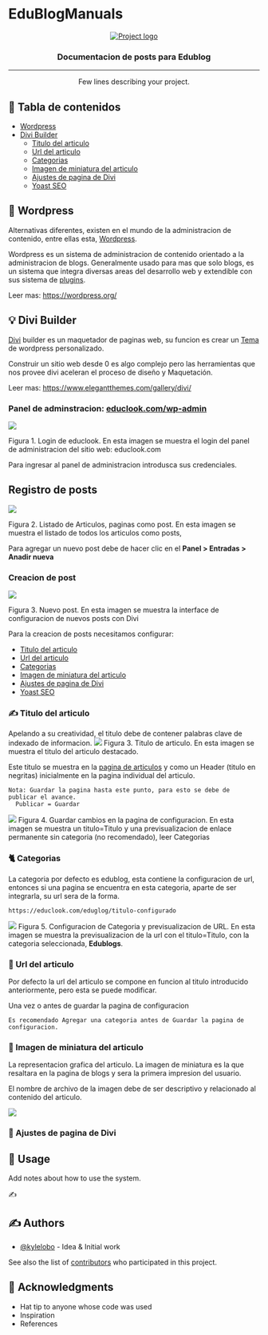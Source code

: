 # EduBlogManuals

<p align="center">
  <a href="" rel="noopener">
 <img src="https://proxy.duckduckgo.com/iu/?u=https%3A%2F%2Fwpexpert.ca%2Fwp-content%2Fuploads%2FScreen-Shot-2017-07-13-at-21.26.55.png&f=1" alt="Project logo"></a>
</p>
<h3 align="center">Documentacion de posts para Edublog</h3>

---

<p align="center"> Few lines describing your project.
    <br> 
</p>

## 📝 Tabla de contenidos
- [Wordpress](#wordpress)
- [Divi Builder](#divi_builder)
  - [Titulo del articulo](#article_title)
  - [Url del articulo](#article_url)
  - [Categorias](#article_cat)
  - [Imagen de miniatura del articulo](#article_min_image)
  - [Ajustes de pagina de Divi](#article_adjustments)
  - [Yoast SEO](#article_seo)

## 🧐 Wordpress <a name = "wordpress"></a>
Alternativas diferentes, existen en el mundo de la administracion de contenido, entre ellas esta, <a href="https://wordpress.com/">Wordpress</a>.

Wordpress es un sistema de administracion de contenido orientado a la administracion de blogs. Generalmente usado para mas que solo blogs, es un sistema que integra diversas areas del desarrollo web y extendible con sus sistema de <a href="https://wordpress.org/plugins/">plugins</a>.

Leer mas: <a href="https://wordpress.org/">https://wordpress.org/</a>

## 💡 Divi Builder <a name = "divi_builder"></a>

<a href="https://www.elegantthemes.com/gallery/divi/">Divi</a> builder es un maquetador de paginas web, su funcion es crear un <a href="https://wordpress.org/themes/browse/featured/">Tema</a> de wordpress personalizado.

Construir un sitio web desde 0 es algo complejo pero las herramientas que nos provee divi aceleran el proceso de diseño y Maquetación.

Leer mas: <a href="https://www.elegantthemes.com/gallery/divi/">https://www.elegantthemes.com/gallery/divi/</a>

<h3> Panel de adminstracion: <a href="educlook.com/wp-admin">educlook.com/wp-admin</a></h3>
<img src="https://s3.amazonaws.com/cache.educlook.com/wp-login.PNG">
<p>Figura 1. Login de educlook. En esta imagen se muestra el login del panel de administracion del sitio web: educlook.com </p>

Para ingresar al panel de administracion introdusca sus credenciales.

## Registro de posts <a name = "post_reg">
<img src="https://s3.amazonaws.com/cache.educlook.com/wp-post.PNG">
<p>Figura 2. Listado de Articulos, paginas como post. En esta imagen se muestra el listado de todos los articulos como posts,</p>


Para agregar un nuevo post debe de hacer clic en el <b> Panel > Entradas > Anadir nueva</b>

<h3> Creacion de post</h3>
<img src="https://s3.amazonaws.com/cache.educlook.com/wp-newpost.PNG">
<p>Figura 3. Nuevo post. En esta imagen se muestra la interface de configuracion de nuevos posts con Divi</p>

Para la creacion de posts necesitamos configurar:

- [Titulo del articulo](#article_title)
- [Url del articulo](#article_url)
- [Categorias](#article_cat)
- [Imagen de miniatura del articulo](#article_min_image)
- [Ajustes de pagina de Divi](#article_adjustments)
- [Yoast SEO](#article_seo)


### ✍️ Titulo del articulo <a name = "article_title">

Apelando a su creatividad, el titulo debe de contener palabras clave de indexado de informacion. 
<img src="https://s3.amazonaws.com/cache.educlook.com/divi-title.PNG">
Figura 3. Titulo de articulo. En esta imagen se muestra el titulo del articulo destacado.

Este titulo se muestra en la <a href="educlook.com/edublog">pagina de articulos</a> y como un Header (titulo en negritas) inicialmente en la pagina individual del articulo.
```
Nota: Guardar la pagina hasta este punto, para esto se debe de publicar el avance. 
  Publicar = Guardar
```
<img src="https://s3.amazonaws.com/cache.educlook.com/divi-publicar.PNG">
Figura 4. Guardar cambios en la pagina de configuracion. En esta imagen se muestra un titulo=Titulo y una previsualizacion de enlace permanente sin categoria (no recomendado), leer <a name = "Categorias">Categorias</a>

### 🐈 Categorias <a name = "article_cat">

La categoria por defecto es edublog, esta contiene la configuracion de url, entonces si una pagina se encuentra en esta categoria, aparte de ser integrarla, su url sera de la forma.
```
https://educlook.com/eduglog/titulo-configurado
```

<img src="https://s3.amazonaws.com/cache.educlook.com/divi-title-category-url.PNG">
Figura 5. Configuracion de Categoria y previsualizacion de URL. En esta imagen se muestra la previsualizacion de la url con el titulo=Titulo, con la categoria seleccionada, <b>Edublogs</b>.


### ‍🏳 Url del articulo <a name = "article_url">
 
Por defecto la url del articulo se compone en funcion al titulo introducido anteriormente, pero esta se puede modificar.

Una vez o antes de guardar la pagina de configuracion


```
Es recomendado Agregar una categoria antes de Guardar la pagina de configuracion.
```
### 🙌‍ Imagen de miniatura del articulo <a name = "article_min_image">

La representacion grafica del articulo. La imagen de miniatura es la que resaltara en la pagina de blogs y sera la primera impresion del usuario.

El nombre de archivo de la imagen debe de ser descriptivo y relacionado al contenido del articulo.

<img src="https://s3.amazonaws.com/cache.educlook.com/divi-image.PNG">


### 🤷‍ Ajustes de pagina de Divi <a name = "article_adjustments">


## 🎈 Usage <a name="usage"></a>
Add notes about how to use the system.

✍️
## ✍️ Authors <a name = "authors"></a>
- [@kylelobo](https://github.com/kylelobo) - Idea & Initial work

See also the list of [contributors](https://github.com/kylelobo/The-Documentation-Compendium/contributors) 
who participated in this project.

## 🎉 Acknowledgments <a name = "acknowledgments"></a>
- Hat tip to anyone whose code was used
- Inspiration
- References

